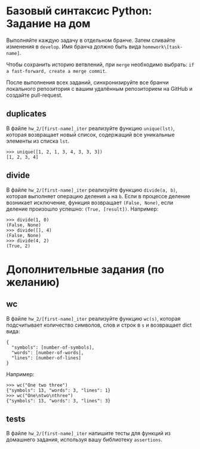 # Базовый синтаксис Python: Задание на дом

Выполняйте каждую задачу в отдельном бранче. Затем сливайте изменения в
`develop`. Имя бранча должно быть вида `homework\[task-name]`.

Чтобы сохранить историю ветвлений, при `merge` необходимо
выбрать: `if a fast-forward, create a merge commit`.

После выполнения всех заданий, синхронизируйте все бранчи локального
репозитория с вашим удалённым репозиторием на GitHub и создайте
pull-request.

## duplicates

В файле `hw_2/[first-name]_iter` реализуйте функцию `unique(lst)`, которая
возвращает новый список, содержащий все уникальные элементы из списка
`lst`.

    >>> unique([1, 2, 1, 3, 4, 3, 3, 3])
    [1, 2, 3, 4]

## divide

В файле `hw_2/[first-name]_iter` реализуйте функцию `divide(a, b)`,
которая выполняет операцию деления `a` на `b`. Если в процессе деление
возникает исключение, функция возвращает `(False, None)`, если деление
произошло успешно: `(True, [result])`. Например:

    >>> divide(1, 0)
    (False, None)
    >>> divide([], 4)
    (False, None)
    >>> divide(4, 2)
    (True, 2)


# Дополнительные задания (по желанию)

## wc

В файле `hw_2/[first-name]_iter` реализуйте функцию `wc(s)`, которая
подсчитывает количество символов, слов и строк в `s` и возвращает dict вида:

    {
      "symbols": [number-of-symbols],
      "words": [number-of-words],
      "lines": [number-of-lines]
    }

Например:

    >>> wc("One two three")
    {"symbols": 13, "words": 3, "lines": 1}
    >>> wc("One\ntwo\nthree")
    {"symbols": 13, "words": 3, "lines": 3}

## tests

В файле `hw_2/[first-name]_iter` напишите тесты для функций из домашнего
задания, используя вашу библиотеку `assertions`.

